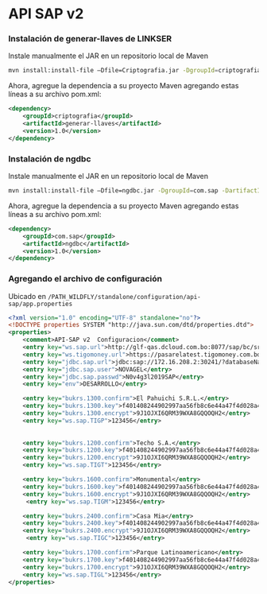 # API SAP v2

### Instalación de generar-llaves de LINKSER

Instale manualmente el JAR en un repositorio local de Maven

```bash
mvn install:install-file –Dfile=Criptografia.jar -DgroupId=criptografia -DartifactId=generar-llaves -Dversion=1.0 -Dpackaging=jar
```
Ahora, agregue la dependencia a su proyecto Maven agregando estas líneas a su archivo pom.xml:

```xml
<dependency>
    <groupId>criptografia</groupId>
    <artifactId>generar-llaves</artifactId>
    <version>1.0</version>
</dependency>
```
### Instalación de ngdbc

Instale manualmente el JAR en un repositorio local de Maven

```bash
mvn install:install-file –Dfile=ngdbc.jar -DgroupId=com.sap -DartifactId=ngdbc -Dversion=1.0 -Dpackaging=jar
```
Ahora, agregue la dependencia a su proyecto Maven agregando estas líneas a su archivo pom.xml:

```xml
<dependency>
    <groupId>com.sap</groupId>
    <artifactId>ngdbc</artifactId>
    <version>1.0</version>
</dependency>
```
### Agregando el archivo de configuración

Ubicado en `/PATH_WILDFLY/standalone/configuration/api-sap/app.properties`

```xml
<?xml version="1.0" encoding="UTF-8" standalone="no"?>
<!DOCTYPE properties SYSTEM "http://java.sun.com/dtd/properties.dtd">
<properties>
    <comment>API-SAP v2  Configuracion</comment>
    <entry key="ws.sap.url">http://glf-qas.dcloud.com.bo:8077/sap/bc/srt/rfc/sap/zfi_ws_cobranza/200/zfi_ws_cobranza/zfi_wsb_cobranza</entry>
    <entry key="ws.tigomoney.url">https://pasarelatest.tigomoney.com.bo/PasarelaServicesTP/CustomerServices?wsdl</entry>
    <entry key="jdbc.sap.url">jdbc:sap://172.16.208.2:30241/?databaseName=HQA</entry>
    <entry key="jdbc.sap.user">NOVAGEL</entry>
    <entry key="jdbc.sap.passwd">N0v4g3l2019SAP</entry>
    <entry key="env">DESARROLLO</entry>

    <entry key="bukrs.1300.confirm">El Pahuichi S.R.L.</entry>
    <entry key="bukrs.1300.key">f401408244902997aa56fb8c6e44a47f4d028a48f8524c938434c70addb6728dc1d7375575390ae2321b549cfc46cbc2e538dda4cdc15453df1b639b1dc577c5</entry>
    <entry key="bukrs.1300.encrypt">9J1OJXI6QRM39WXA8GQQOQH2</entry>    
    <entry key="ws.sap.TIGP">123456</entry>
    
    
    <entry key="bukrs.1200.confirm">Techo S.A.</entry>
    <entry key="bukrs.1200.key">f401408244902997aa56fb8c6e44a47f4d028a48f8524c938434c70addb6728dc1d7375575390ae2321b549cfc46cbc2e538dda4cdc15453df1b639b1dc577c5</entry>
    <entry key="bukrs.1200.encrypt">9J1OJXI6QRM39WXA8GQQOQH2</entry>
    <entry key="ws.sap.TIGT">123456</entry>

    <entry key="bukrs.1600.confirm">Monumental</entry>
    <entry key="bukrs.1600.key">f401408244902997aa56fb8c6e44a47f4d028a48f8524c938434c70addb6728dc1d7375575390ae2321b549cfc46cbc2e538dda4cdc15453df1b639b1dc577c5</entry>
    <entry key="bukrs.1600.encrypt">9J1OJXI6QRM39WXA8GQQOQH2</entry>
     <entry key="ws.sap.TIGM">123456</entry>

    <entry key="bukrs.2400.confirm">Casa Mia</entry>
    <entry key="bukrs.2400.key">f401408244902997aa56fb8c6e44a47f4d028a48f8524c938434c70addb6728dc1d7375575390ae2321b549cfc46cbc2e538dda4cdc15453df1b639b1dc577c5</entry>
    <entry key="bukrs.2400.encrypt">9J1OJXI6QRM39WXA8GQQOQH2</entry>
     <entry key="ws.sap.TIGC">123456</entry>

    <entry key="bukrs.1700.confirm">Parque Latinoamericano</entry>
    <entry key="bukrs.1700.key">f401408244902997aa56fb8c6e44a47f4d028a48f8524c938434c70addb6728dc1d7375575390ae2321b549cfc46cbc2e538dda4cdc15453df1b639b1dc577c5</entry>
    <entry key="bukrs.1700.encrypt">9J1OJXI6QRM39WXA8GQQOQH2</entry>
    <entry key="ws.sap.TIGL">123456</entry>
</properties>
```